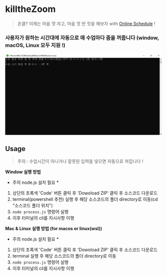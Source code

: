 # killtheZoom
> 온클? 이제는 마음 껏 자고, 마음 껏 딴 짓을 해보자 with [Online Schedule](https://coupy.dev/projects/online-schedule/) !

### 사용자가 원하는 시간대에 자동으로 매 수업마다 줌을 꺼줍니다 (window, macOS, Linux 모두 지원 !)
![iamge](resource/killtheZoom.png)

## Usage
> 주의 : 수업시간이 아니거나 잘못된 입력을 넣으면 자동으로 꺼집니다 !

**Window 실행 방법** <br>
* 주의 node.js 설치 필요 *
1. 상단의 초록색 'Code' 버튼 클릭 후 'Dowoload ZIP' 클릭 후 소스코드 다운로드
2. terminal(powershell 추천) 실행 후 해당 소스코드의 폴더 directory로 이동(cd "소스코드 폴더 위치")
3. ```node process.js``` 명령어 실행
4. 이후 터미널의 cli를 지시사항 이행

**Mac & Linux 실행 방법 (for macos or linux(wsl))** <br>
* 주의 node.js 설치 필요 *
1. 상단의 초록색 'Code' 버튼 클릭 후 'Dowoload ZIP' 클릭 후 소스코드 다운로드
2. terminal 실행 후 해당 소스코드의 폴더 directory로 이동
3. ```node process.js``` 명령어 실행
4. 이후 터미널의 cli를 지시사항 이행
